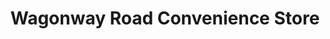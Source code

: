 ---
title: "Wagonway Road Convenience Store"
url: /alnwick/wagonway-road-convenience-store/
shop: convenience
---